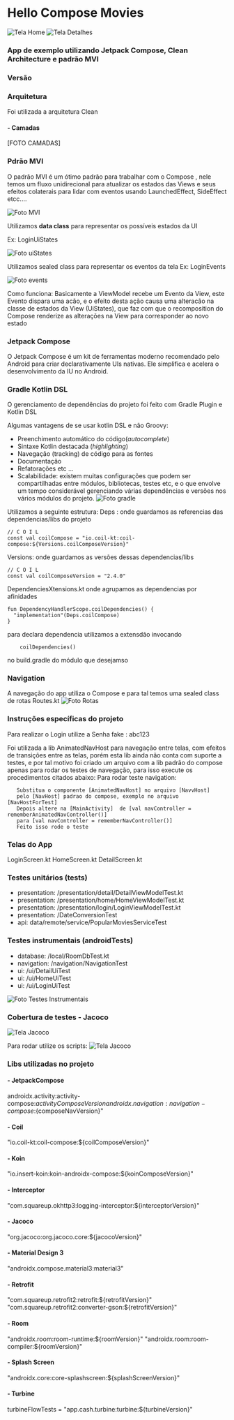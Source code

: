 

# Hello Compose Movies

![Tela Home](home.png)    ![Tela Detalhes](details.png)
### App de exemplo utilizando Jetpack Compose, Clean Architecture e padrão MVI

### Versão

### Arquitetura
Foi utilizada a arquitetura Clean
#### - Camadas

[FOTO CAMADAS]

### Pdrão MVI
O padrão MVI é um ótimo padrão para trabalhar com o Compose , nele temos um fluxo unidirecional para atualizar os estados das Views e  seus efeitos colaterais para lidar com eventos usando LaunchedEffect, SideEffect etcc....

![Foto MVI](img/mvi.png)

Utilizamos **data class** para representar os possíveis estados da UI </b>

Ex: LoginUiStates

![Foto uiStates](img/uiStates.png)

Utilizamos sealed class para representar os eventos da tela
Ex: LoginEvents

![Foto events](img/events.png)

Como funciona:
Basicamente a ViewModel recebe um Evento da View,
este Evento dispara uma acão, e o efeito desta ação causa uma alteracão na classe de estados da View (UiStates), que  faz com que o recomposition do Compose renderize as alterações na View para corresponder ao novo estado

### Jetpack Compose
O Jetpack Compose é um kit de ferramentas moderno recomendado pelo Android para criar declarativamente UIs nativas. Ele simplifica e acelera o desenvolvimento da IU no Android.

### Gradle Kotlin DSL

O gerenciamento de dependências do projeto foi feito com Gradle Plugin e Kotlin DSL

Algumas vantagens de se usar kotlin DSL e não Groovy:
-   Preenchimento automático do código(_autocomplete_)
-   Sintaxe Kotlin destacada (_highlighting_)
-   Navegação (tracking) de código para as fontes
-   Documentação
-   Refatorações etc …
-  Scalabilidade: existem muitas configurações que podem ser compartilhadas entre módulos, bibliotecas, testes etc, e o que envolve um tempo considerável gerenciando várias dependências e versões nos vários módulos do projeto.
   ![Foto gradle](img/buildSrc.png)


Utilizamos a seguinte estrutura:
Deps : onde guardamos as referencias das dependencias/libs do projeto

	// C O I L  
	const val coilCompose = "io.coil-kt:coil-		
	compose:${Versions.coilComposeVersion}"

Versions: onde guardamos as versões dessas dependencias/libs

	// C O I L  
	const val coilComposeVersion = "2.4.0"

DependenciesXtensions.kt onde agrupamos as dependencias por afinidades

	fun DependencyHandlerScope.coilDependencies() {  
	  "implementation"(Deps.coilCompose)  
	}

para declara dependencia utilizamos a extensdão
invocando

		coilDependencies()  

no build.gradle do módulo que desejamso


### Navigation
A navegação do app utiliza o Compose e para tal temos uma sealed class de rotas
Routes.kt
![Foto Rotas](img/routes.png)

### Instruções específicas do projeto
Para realizar o Login utilize a
Senha fake : abc123

Foi utilizada a lib AnimatedNavHost para navegação entre telas, com efeitos de transições entre as telas, porém esta lib ainda não conta com suporte a testes, e por tal motivo foi criado um arquivo com a lib padrão do compose apenas para rodar os testes de navegação, para isso execute os procedimentos citados abaixo:
Para rodar teste navigation:

       Substitua o componente [AnimatedNavHost] no arquivo [NavvHost]
       pelo [NavHost] padrao do compose, exemplo no arquivo [NavHostForTest]
       Depois altere na [MainActivity]  de [val navController = rememberAnimatedNavController()]
       para [val navController = rememberNavController()]
       Feito isso rode o teste



### Telas do App

LoginScreen.kt
HomeScreen.kt
DetailScreen.kt

### Testes unitários (tests)
- presentation:  /presentation/detail/DetailViewModelTest.kt
- presentation:  /presentation/home/HomeViewModelTest.kt
- presentation:  /presentation/login/LoginViewModelTest.kt
- presentation: /DateConversionTest
- api: data/remote/service/PopularMoviesServiceTest


### Testes instrumentais (androidTests)
- database: /local/RoomDbTest.kt
- navigation:  /navigation/NavigationTest
- ui: /ui/DetailUiTest
- ui: /ui/HomeUiTest
- ui: /ui/LoginUiTest

![Foto Testes Instrumentais](img/androidTest.png)

### Cobertura de testes - Jacoco
![Tela Jacoco](jacoco.png)

Para rodar utilize os scripts:
![Tela Jacoco](jacocos.png)


### Libs utilizadas no projeto

#### - JetpackCompose
androidx.activity:activity-compose:${activityComposeVersion}
androidx.navigation:navigation-compose:${composeNavVersion}"

#### - Coil
"io.coil-kt:coil-compose:${coilComposeVersion}"

#### - Koin
"io.insert-koin:koin-androidx-compose:${koinComposeVersion}"

#### - Interceptor
"com.squareup.okhttp3:logging-interceptor:${interceptorVersion}"

#### - Jacoco
"org.jacoco:org.jacoco.core:${jacocoVersion}"

#### - Material Design 3
"androidx.compose.material3:material3"

#### - Retrofit
"com.squareup.retrofit2:retrofit:${retrofitVersion}"
"com.squareup.retrofit2:converter-gson:${retrofitVersion}"

#### - Room
"androidx.room:room-runtime:${roomVersion}"  
"androidx.room:room-compiler:${roomVersion}"

#### - Splash Screen
"androidx.core:core-splashscreen:${splashScreenVersion}"

#### - Turbine
turbineFlowTests =  "app.cash.turbine:turbine:${turbineVersion}"